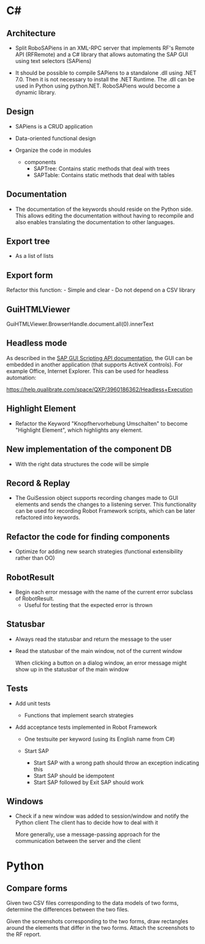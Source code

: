 # C#

## Architecture

- Split RoboSAPiens in an XML-RPC server that implements RF's Remote API (RFRemote)
  and a C# library that allows automating the SAP GUI using text selectors (SAPiens)

- It should be possible to compile SAPiens to a standalone .dll using .NET 7.0. Then
  it is not necessary to install the .NET Runtime. The .dll can be used in Python using
  python.NET. RoboSAPiens would become a dynamic library.

## Design

- SAPiens is a CRUD application

- Data-oriented functional design

- Organize the code in modules
  - components
    - SAPTree: Contains static methods that deal with trees
    - SAPTable: Contains static methods that deal with tables


## Documentation

- The documentation of the keywords should reside on the Python side. This allows editing the documentation without having to recompile and also enables translating the documentation to other languages.


## Export tree

- As a list of lists


## Export form

Refactor this function:
    - Simple and clear
    - Do not depend on a CSV library


## GuiHTMLViewer

GuiHTMLViewer.BrowserHandle.document.all(0).innerText


## Headless mode

As described in the [SAP GUI Scripting API documentation](https://www.synactive.com/download/sap%20gui%20scripting/sap%20gui%20scripting%20api.pdf), the GUI can be embedded in another application (that supports ActiveX controls). For example Office, Internet Explorer. This can be used for headless automation:

https://help.qualibrate.com/space/QXP/3960186362/Headless+Execution


## Highlight Element

- Refactor the Keyword "Knopfhervorhebung Umschalten" to become "Highlight Element", which highlights any element.


## New implementation of the component DB

- With the right data structures the code will be simple


## Record & Replay

- The GuiSession object supports recording changes made to GUI elements and sends the changes to a listening server.
  This functionality can be used for recording Robot Framework scripts, which can be later refactored into keywords. 


## Refactor the code for finding components

- Optimize for adding new search strategies (functional extensibility rather than OO)


## RobotResult

- Begin each error message with the name of the current error subclass of RobotResult.
   - Useful for testing that the expected error is thrown


## Statusbar

- Always read the statusbar and return the message to the user

- Read the statusbar of the main window, not of the current window

  When clicking a button on a dialog window, an error message might
  show up in the statusbar of the main window


## Tests

- Add unit tests
  - Functions that implement search strategies

- Add acceptance tests implemented in Robot Framework
  - One testsuite per keyword (using its English name from C#)

  - Start SAP
    - Start SAP with a wrong path should throw an exception indicating this
    - Start SAP should be idempotent
    - Start SAP followed by Exit SAP should work


## Windows

- Check if a new window was added to session/window and notify the Python client
  The client has to decide how to deal with it

  More generally, use a message-passing approach for the communication between
  the server and the client


# Python

## Compare forms

Given two CSV files corresponding to the data models of two forms,
determine the differences between the two files.

Given the screenshots corresponding to the two forms, draw rectangles
around the elements that differ in the two forms. Attach the screenshots
to the RF report.

